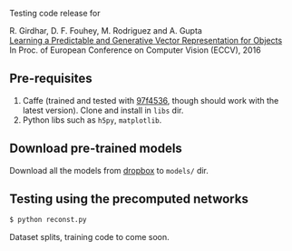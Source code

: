Testing code release for

R. Girdhar, D. F. Fouhey, M. Rodriguez and A. Gupta     
[Learning a Predictable and Generative Vector Representation for Objects](https://rohitgirdhar.github.io/GenerativePredictableVoxels/)     
In Proc. of European Conference on Computer Vision (ECCV), 2016 

## Pre-requisites
1. Caffe (trained and tested with [97f4536](https://github.com/BVLC/caffe/tree/97f4536d51c5ed464025179ea36798ebee8bf033), though should work with the latest version). Clone and install in `libs` dir.
2. Python libs such as `h5py`, `matplotlib`.

## Download pre-trained models
Download all the models from [dropbox](https://www.dropbox.com/sh/ic5nb3e3gd4y99x/AABihSLOgeXxtZ81rbnHeq10a) to `models/` dir.

## Testing using the precomputed networks

```bash
$ python reconst.py
```

Dataset splits, training code to come soon.

